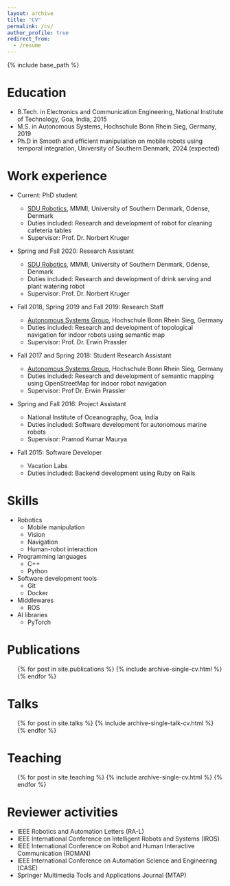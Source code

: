 ```yaml
---
layout: archive
title: "CV"
permalink: /cv/
author_profile: true
redirect_from:
  - /resume
---
```


{% include base_path %}

Education
======
* B.Tech. in Electronics and Communication Engineering, National Institute of Technology, Goa, India, 2015
* M.S. in Autonomous Systems, Hochschule Bonn Rhein Sieg, Germany, 2019
* Ph.D in Smooth and efficient manipulation on mobile robots using temporal integration, University of Southern Denmark, 2024 (expected)

Work experience
======
* Current: PhD student
  * [SDU Robotics](https://www.sdu.dk/en/forskning/sdurobotics), MMMI, University of Southern Denmark, Odense, Denmark
  * Duties included: Research and development of robot for cleaning cafeteria tables
  * Supervisor: Prof. Dr. Norbert Kruger

* Spring and Fall 2020: Research Assistant
  * [SDU Robotics](https://www.sdu.dk/en/forskning/sdurobotics), MMMI, University of Southern Denmark, Odense, Denmark
  * Duties included: Research and development of drink serving and plant watering robot
  * Supervisor: Prof. Dr. Norbert Kruger

* Fall 2018, Spring 2019 and Fall 2019: Research Staff
  * [Autonomous Systems Group](https://a2s-institute.de/), Hochschule Bonn Rhein Sieg, Germany
  * Duties included: Research and development of topological navigation for indoor robots using semantic map
  * Supervisor: Prof. Dr. Erwin Prassler

* Fall 2017 and Spring 2018: Student Research Assistant
  * [Autonomous Systems Group](https://a2s-institute.de/), Hochschule Bonn Rhein Sieg, Germany
  * Duties included: Research and development of semantic mapping using OpenStreetMap for indoor robot navigation
  * Supervisor: Prof Dr. Erwin Prassler

* Spring and Fall 2016: Project Assistant
  * National Institute of Oceanography, Goa, India
  * Duties included: Software development for autonomous marine robots
  * Supervisor: Pramod Kumar Maurya

* Fall 2015: Software Developer
  * Vacation Labs
  * Duties included: Backend development using Ruby on Rails
<!--   * Supervisor: Saurabh Nanda -->


  
Skills
======
* Robotics
  * Mobile manipulation
  * Vision
  * Navigation
  * Human-robot interaction
* Programming languages
  * C++
  * Python
* Software development tools
  * Git
  * Docker
* Middlewares
  * ROS
* AI libraries
  * PyTorch

Publications
======
  <ul>{% for post in site.publications %}
    {% include archive-single-cv.html %}
  {% endfor %}</ul>
  
Talks
======
  <ul>{% for post in site.talks %}
    {% include archive-single-talk-cv.html %}
  {% endfor %}</ul>
  
Teaching
======
  <ul>{% for post in site.teaching %}
    {% include archive-single-cv.html %}
  {% endfor %}</ul>

  
Reviewer activities
======
* IEEE Robotics and Automation Letters (RA-L)
* IEEE International Conference on Intelligent Robots and Systems (IROS)
* IEEE International Conference on Robot and Human Interactive Communication (ROMAN)
* IEEE International Conference on Automation Science and Engineering (CASE)
* Springer Multimedia Tools and Applications Journal (MTAP)
